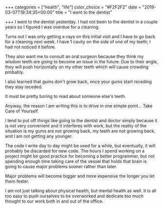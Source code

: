 +++
categories = ["health", "life"]
color_choice = "#F2F2F2"
date = "2019-03-07T19:34:35+00:00"
title = "I went to the dentist"

+++
I went to the dentist yesterday. I had not been to the dentist in a couple years so I figured I was overdue for a cleaning. 

Turns out I was only getting x-rays on this initial visit and I have to go back for a cleaning next week. I have 1 cavity on the side of one of my teeth; I had not noticed it before.

They also want me to consult an oral surgeon because they think my wisdom teeth are going to become an issue in the future. Due to their angle, they will push horizontally on my other teeth which will cause crowding probably.

I also learned that gums don't grow back, once your gums start receding they stay receded.

It must be pretty boring to read about someone else's teeth.

Anyway, the reason I am writing this is to drive in one simple point... Take Care of Yourself.

I tend to put off things like going to the dentist and doctor simply because it is not very convenient and it interferes with work, but the reality of the situation is my gums are not growing back, my teeth are not growing back, and I am not getting any younger.

The code I write day to day might be used for a while, but eventually, it will probably be discarded for new code. The hours I spend working on a project might be good practice for becoming a better programmer, but not spending enough time taking care of the vessel that holds that brain is going to cause major problems sooner rather than later.

Major problems will become bigger and more expensive the longer you let them fester.

I am not just talking about physical health, but mental health as well. It is all too easy to push ourselves to be overworked and dedicate too much thought to our work both in and out of the office.